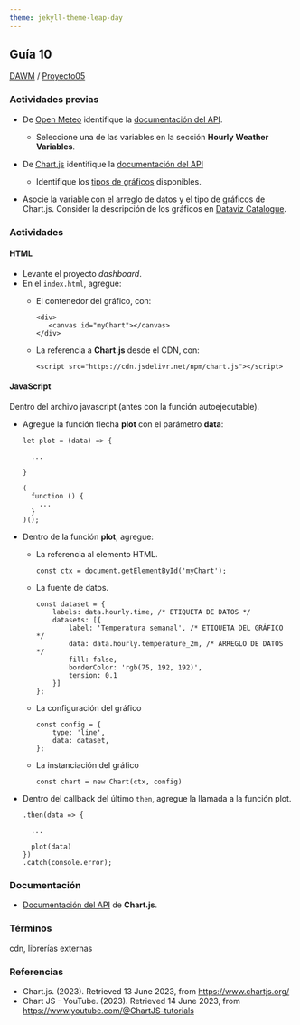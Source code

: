 ```yaml
---
theme: jekyll-theme-leap-day
---
```


## Guía 10

[DAWM](/DAWM/) / [Proyecto05](/DAWM/proyectos/2023/proyecto5)

### Actividades previas

* De [Open Meteo](https://open-meteo.com/) identifique la [documentación del API](https://open-meteo.com/en/docs).
  - Seleccione una de las variables en la sección **Hourly Weather Variables**.

* De [Chart.js](https://www.chartjs.org/) identifique la [documentación del API](https://www.chartjs.org/docs/latest/getting-started/)
  - Identifique los [tipos de gráficos](https://www.chartjs.org/docs/latest/charts/) disponibles.

* Asocie la variable con el arreglo de datos y el tipo de gráficos de Chart.js. Consider la descripción de los gráficos en [Dataviz Catalogue](https://datavizcatalogue.com/).


### Actividades

#### HTML

* Levante el proyecto _dashboard_.
* En el `index.html`, agregue:
  - El contenedor del gráfico, con:

      ```
      <div>
         <canvas id="myChart"></canvas>
      </div>
      ```

  - La referencia a **Chart.js** desde el CDN, con:

      ```
      <script src="https://cdn.jsdelivr.net/npm/chart.js"></script>
      ```

#### JavaScript

Dentro del archivo javascript (antes con la función autoejecutable).

* Agregue la función flecha **plot** con el parámetro **data**:

  ```
  let plot = (data) => {
    
    ...

  }

  (
    function () {
      ...
    }
  )();
  ```

* Dentro de la función **plot**, agregue:
  - La referencia al elemento HTML.

      ```
      const ctx = document.getElementById('myChart');
      ```
  - La fuente de datos.

      ```
      const dataset = {
          labels: data.hourly.time, /* ETIQUETA DE DATOS */
          datasets: [{
              label: 'Temperatura semanal', /* ETIQUETA DEL GRÁFICO */
              data: data.hourly.temperature_2m, /* ARREGLO DE DATOS */
              fill: false,
              borderColor: 'rgb(75, 192, 192)',
              tension: 0.1
          }]
      };
      ```
  - La configuración del gráfico

      ```
      const config = {
          type: 'line',
          data: dataset,
      };
      ```

  - La instanciación del gráfico

      ```
      const chart = new Chart(ctx, config)
      ```

* Dentro del callback del último `then`, agregue la llamada a la función plot.
  
  ```
  .then(data => {
    
    ...

    plot(data)
  })
  .catch(console.error);
  ```

### Documentación

* [Documentación del API](https://www.chartjs.org/docs/latest/getting-started/) de **Chart.js**.

### Términos

cdn, librerías externas

### Referencias

* Chart.js. (2023). Retrieved 13 June 2023, from https://www.chartjs.org/ 
* Chart JS - YouTube. (2023). Retrieved 14 June 2023, from https://www.youtube.com/@ChartJS-tutorials